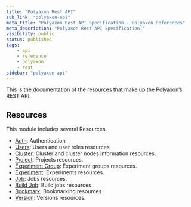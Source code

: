 ```yaml
---
title: "Polyaxon Rest API"
sub_link: "polyaxon-api"
meta_title: "Polyaxon Rest API Specification - Polyaxon References"
meta_description: "Polyaxon Rest API Specification."
visibility: public
status: published
tags:
    - api
    - reference
    - polyaxon
    - rest
sidebar: "polyaxon-api"
---
```


This is the documentation of the resources that make up the Polyaxon’s REST API.

## Resources

This module includes several Resources.

 * [Auth](/references/polyaxon-api/auth/): Authentication
 * [Users](/references/polyaxon-api/user/): Users and user roles resources
 * [Cluster](/references/polyaxon-api/cluster/): Cluster and cluster nodes information resources.
 * [Project](/references/polyaxon-api/project/): Projects resources.
 * [Experiment Group](/references/polyaxon-api/experiment-group/): Experiment groups resources.
 * [Experiment](/references/polyaxon-api/experiment/): Experiments resources.
 * [Job](/references/polyaxon-api/job/): Jobs resources.
 * [Build Job](/references/polyaxon-api/build-job/): Build jobs resources
 * [Bookmark](/references/polyaxon-api/bookmark/): Bookmarking resources
 * [Version](/references/polyaxon-api/version/): Versions resources.
